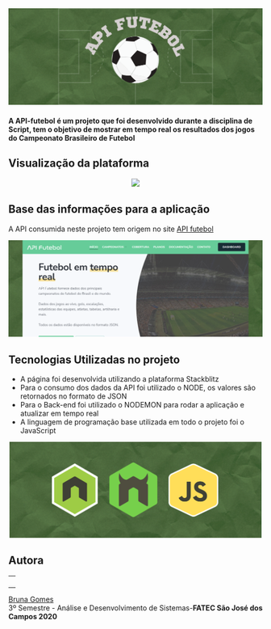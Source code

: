 <img src="https://github.com/littlebru/API-futebol/blob/main/images/capa.png" />

<h4> A API-futebol é um projeto que foi desenvolvido durante a disciplina de Script, tem o objetivo de mostrar em tempo real os resultados dos jogos do Campeonato Brasileiro de Futebol </h4>

<h2>Visualização da plataforma</h2>

<p align="center">
<img src="https://github.com/littlebru/API-futebol/blob/main/images/Aplicacao.gif"  width="800rem"/>
</p>

<h2>Base das informações para a aplicação</h2>

A API consumida neste projeto tem origem no site [API futebol](https://www.api-futebol.com.br)
<p align="center">
  <img src="https://github.com/littlebru/API-futebol/blob/main/images/siteApi.png" width="800rem"/>
</p>

<h2>Tecnologias Utilizadas no projeto</h2>

- A página foi desenvolvida utilizando a plataforma Stackblitz
- Para o consumo dos dados da API foi utilizado o NODE, os valores são retornados no formato de JSON
- Para o Back-end foi utilizado o NODEMON para rodar a aplicação e atualizar em tempo real
- A linguagem de programação base utilizada em todo o projeto foi o JavaScript

<p align="center">
  <img src="https://github.com/littlebru/API-futebol/blob/main/images/linguagens.png" width="500rem"/>
</p>


## Autora
<table>
  <tr>
    <td align="center"><a href="https://github.com/littlebru"><img src="https://avatars3.githubusercontent.com/u/41810923?s=460&u=c2196ec3a4f76218d7b11bb2a9cf025d2d2e9fdc&v=4" width="70px;" alt="" title="Olha eu ai"/></td>
 </tr>
</table>
 
[Bruna Gomes](https://github.com/littlebru)<br>
3º Semestre - Análise e Desenvolvimento de Sistemas-**FATEC São José dos Campos 2020**
